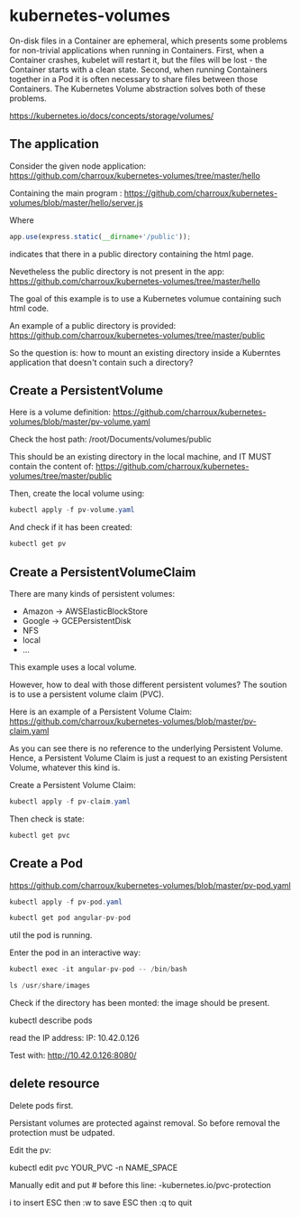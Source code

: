 # kubernetes-volumes

On-disk files in a Container are ephemeral, which presents some problems for non-trivial applications when running in Containers. First, when a Container crashes, kubelet will restart it, but the files will be lost - the Container starts with a clean state. Second, when running Containers together in a Pod it is often necessary to share files between those Containers. The Kubernetes Volume abstraction solves both of these problems.

https://kubernetes.io/docs/concepts/storage/volumes/


## The application

Consider the given node application: https://github.com/charroux/kubernetes-volumes/tree/master/hello

Containing the main program : https://github.com/charroux/kubernetes-volumes/blob/master/hello/server.js

Where 

```javascript
app.use(express.static(__dirname+'/public'));
```

indicates that there in a public directory containing the html page.

Nevetheless the public directory is not present in the app: https://github.com/charroux/kubernetes-volumes/tree/master/hello

The goal of this example is to use a Kubernetes volumue containing such html code.

An example of a public directory is provided: https://github.com/charroux/kubernetes-volumes/tree/master/public

So the question is: how to mount an existing directory inside a Kuberntes application that doesn't contain such a directory?

## Create a PersistentVolume

Here is a volume definition: https://github.com/charroux/kubernetes-volumes/blob/master/pv-volume.yaml

Check the host path: /root/Documents/volumes/public

This should be an existing directory in the local machine, and IT MUST contain the content of: https://github.com/charroux/kubernetes-volumes/tree/master/public

Then, create the local volume using:

```java
kubectl apply -f pv-volume.yaml 
```

And check if it has been created:

```java
kubectl get pv
```

## Create a PersistentVolumeClaim

There are many kinds of persistent volumes:
- Amazon -> AWSElasticBlockStore
- Google -> GCEPersistentDisk
- NFS
- local
- ...

This example uses a local volume.

However, how to deal with those different persistent volumes? The soution is to use a persistent volume claim (PVC).

Here is an example of a Persistent Volume Claim: https://github.com/charroux/kubernetes-volumes/blob/master/pv-claim.yaml

As you can see there is no reference to the underlying Persistent Volume. Hence, a Persistent Volume Claim is just a request to an existing Persistent Volume, whatever this kind is.

Create a Persistent Volume Claim:

```java
kubectl apply -f pv-claim.yaml 
```

Then check is state: 

```java
kubectl get pvc
```

## Create a Pod

https://github.com/charroux/kubernetes-volumes/blob/master/pv-pod.yaml

```java
kubectl apply -f pv-pod.yaml 
```

```java
kubectl get pod angular-pv-pod
```

util the pod is running.

Enter the pod in an interactive way:

```java
kubectl exec -it angular-pv-pod -- /bin/bash
```

```java
ls /usr/share/images
```

Check if the directory has been monted: the image should be present.

kubectl describe pods

read the IP address: IP:           10.42.0.126

Test with: http://10.42.0.126:8080/

## delete resource

Delete pods first.

Persistant volumes are protected against removal. So before removal the protection must be udpated.

Edit the pv:

kubectl edit pvc YOUR_PVC -n NAME_SPACE

Manually edit and put # before this line: -kubernetes.io/pvc-protection

i to insert
ESC then :w to save
ESC then :q to quit



